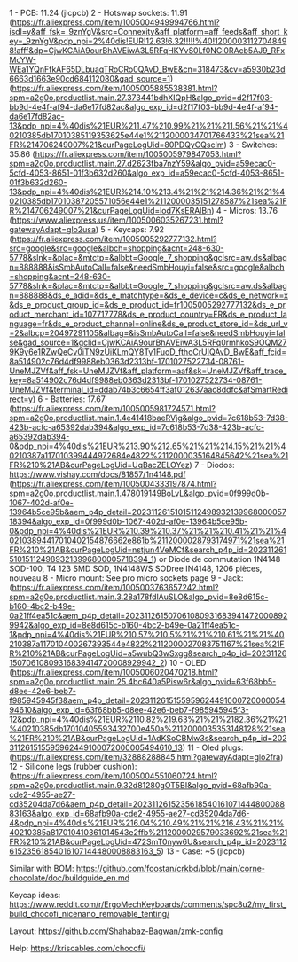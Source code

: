 1 - PCB: 11.24 (jlcpcb)
2 - Hotswap sockets: 11.91 (https://fr.aliexpress.com/item/1005004949994766.html?isdl=y&aff_fsk=_9znYgV&src=Connexity&aff_platform=aff_feeds&aff_short_key=_9znYgV&pdp_npi=2%40dis!EUR!12.63!6.32!!!!!%40!12000031127048498!afff&dp=CjwKCAiA9ourBhAVEiwA3L5RFqHKYvS0Lf0NCi0RAcb5AJ9_RFxMcYW-WEa1YQnFfkAF65DLbuaqTRoCRo0QAvD_BwE&cn=318473&cv=a5930b23d6663d1663e90cd684112080&gad_source=1) (https://fr.aliexpress.com/item/1005005885538381.html?spm=a2g0o.productlist.main.27.373441bdhXIQpH&algo_pvid=d2f17f03-bb9d-4e4f-af94-da6e17fd82ac&algo_exp_id=d2f17f03-bb9d-4e4f-af94-da6e17fd82ac-13&pdp_npi=4%40dis%21EUR%211.47%210.99%21%21%211.56%21%21%40210385db17010385119353625e44e1%2112000034701766433%21sea%21FR%214706249007%21&curPageLogUid=80PDQyCQscIm)
3 - Switches: 35.86 (https://fr.aliexpress.com/item/1005005979847053.html?spm=a2g0o.productlist.main.27.d2623fba7nzY59&algo_pvid=a59ecac0-5cfd-4053-8651-01f3b632d260&algo_exp_id=a59ecac0-5cfd-4053-8651-01f3b632d260-13&pdp_npi=4%40dis%21EUR%214.10%213.4%21%21%214.36%21%21%40210385db17010387205571056e44e1%2112000035151278587%21sea%21FR%214706249007%21&curPageLogUid=lod7KsERAlBn)
4 - Micros: 13.76 (https://www.aliexpress.us/item/1005006035267231.html?gatewayAdapt=glo2usa)
5 - Keycaps: 7.92 (https://fr.aliexpress.com/item/1005005292777132.html?src=google&src=google&albch=shopping&acnt=248-630-5778&slnk=&plac=&mtctp=&albbt=Google_7_shopping&gclsrc=aw.ds&albagn=888888&isSmbAutoCall=false&needSmbHouyi=false&src=google&albch=shopping&acnt=248-630-5778&slnk=&plac=&mtctp=&albbt=Google_7_shopping&gclsrc=aw.ds&albagn=888888&ds_e_adid=&ds_e_matchtype=&ds_e_device=c&ds_e_network=x&ds_e_product_group_id=&ds_e_product_id=fr1005005292777132&ds_e_product_merchant_id=107717778&ds_e_product_country=FR&ds_e_product_language=fr&ds_e_product_channel=online&ds_e_product_store_id=&ds_url_v=2&albcp=20497291105&albag=&isSmbAutoCall=false&needSmbHouyi=false&gad_source=1&gclid=CjwKCAiA9ourBhAVEiwA3L5RFq0rmhkoS9OQM279K9y6e1RZwQeCv0iTN9zUiKLmQY8Ty1FuoD_fthoCrUIQAvD_BwE&aff_fcid=8a514902c76d4df9988eb0363d2313bf-1701027522734-08761-UneMJZVf&aff_fsk=UneMJZVf&aff_platform=aaf&sk=UneMJZVf&aff_trace_key=8a514902c76d4df9988eb0363d2313bf-1701027522734-08761-UneMJZVf&terminal_id=ddab74b3c6654ff3af012637aac8ddfc&afSmartRedirect=y)
6 - Batteries: 17.67 (https://fr.aliexpress.com/item/1005005981724571.html?spm=a2g0o.productlist.main.1.4e41418baeRVjg&algo_pvid=7c618b53-7d38-423b-acfc-a65392dab394&algo_exp_id=7c618b53-7d38-423b-acfc-a65392dab394-0&pdp_npi=4%40dis%21EUR%213.90%212.65%21%21%214.15%21%21%40210387a117010399444972684e4822%2112000035164845642%21sea%21FR%210%21AB&curPageLogUid=UqBacZELOYez)
7 - Diodos: https://www.vishay.com/docs/81857/1n4148.pdf (https://fr.aliexpress.com/item/1005004333197874.html?spm=a2g0o.productlist.main.1.478019149BoLvL&algo_pvid=0f999d0b-1067-402d-af0e-13964b5ce95b&aem_p4p_detail=2023112615101511249893213996800005718394&algo_exp_id=0f999d0b-1067-402d-af0e-13964b5ce95b-0&pdp_npi=4%40dis%21EUR%210.39%210.37%21%21%210.41%21%21%402103894417010402154876662e861b%2112000028793174971%21sea%21FR%210%21AB&curPageLogUid=nstjun4VeMCf&search_p4p_id=2023112615101511249893213996800005718394_1)
or Diode de commutation 1N4148 SOD-100, T4 123 SMD SOD, 1N4148WS SODree IN4148, 1206 pièces, nouveau
8 - Micro mount: See pro micro sockets page
9 - Jack: (https://fr.aliexpress.com/item/1005003763657242.html?spm=a2g0o.productlist.main.3.28a178fdlAuSLO&algo_pvid=8e8d615c-b160-4bc2-b49e-0a21ff4ea51c&aem_p4p_detail=2023112615070610809316839414720008929942&algo_exp_id=8e8d615c-b160-4bc2-b49e-0a21ff4ea51c-1&pdp_npi=4%40dis%21EUR%210.57%210.5%21%21%210.61%21%21%40210387a117010400267393544e4822%2112000027083751167%21sea%21FR%210%21AB&curPageLogUid=a5wubQ3wSxgg&search_p4p_id=2023112615070610809316839414720008929942_2)
10 - OLED (https://fr.aliexpress.com/item/1005006020470218.html?spm=a2g0o.productlist.main.25.4bc640a5Pisw6r&algo_pvid=63f68bb5-d8ee-42e6-beb7-f985945945f3&aem_p4p_detail=202311261515595962449100072000005494610&algo_exp_id=63f68bb5-d8ee-42e6-beb7-f985945945f3-12&pdp_npi=4%40dis%21EUR%2110.82%219.63%21%21%2182.36%21%21%40210385db17010405593432700e450a%2112000035353148128%21sea%21FR%210%21AB&curPageLogUid=1AdKSoCBMw3s&search_p4p_id=202311261515595962449100072000005494610_13)
11 - Oled plugs: (https://fr.aliexpress.com/item/32888288845.html?gatewayAdapt=glo2fra)
12 - Silicone legs (rubber cushion): (https://fr.aliexpress.com/item/1005004551060724.html?spm=a2g0o.productlist.main.9.32d81280gOT5BI&algo_pvid=68afb90a-cde2-4955-ae27-cd35204da7d6&aem_p4p_detail=202311261523561854016107144480008883163&algo_exp_id=68afb90a-cde2-4955-ae27-cd35204da7d6-4&pdp_npi=4%40dis%21EUR%216.04%210.49%21%21%216.43%21%21%40210385a817010410361014543e2ffb%2112000029579033692%21sea%21FR%210%21AB&curPageLogUid=472SmT0nyw6U&search_p4p_id=202311261523561854016107144480008883163_5)
13 - Case: ~5 (jlcpcb)

Similar with BOM:
https://github.com/foostan/crkbd/blob/main/corne-chocolate/doc/buildguide_en.md

Keycap ideas:
https://www.reddit.com/r/ErgoMechKeyboards/comments/spc8u2/my_first_build_chocofi_nicenano_removable_tenting/

Layout:
https://github.com/Shahabaz-Bagwan/zmk-config

Help:
https://kriscables.com/chocofi/


